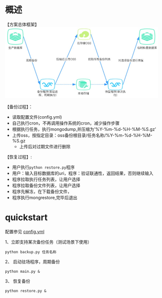 
# 概述

【方案总体框架】
![mongodb备份到阿里云OSS](./doc/mongodb备份到OSS.jpg)


【备份过程】：

- 读取配置文件(config.yml)
- 自己执行cron，不再调用操作系统的cron，减少操作步骤
- 根据执行任务，执行mongodump,并压缩为'%Y-%m-%d-%H-%M-%S.gz'
- 上传oss，按指定目录：oss备份根目录/任务名称/%Y-%m-%d-%H-%M-%S.gz
  + 上传后对过期文件进行删除

【恢复过程】:

- 用户执行`python restore.py`程序
- 用户：输入目标数据库的uri，程序：验证联通性，返回结果，否则继续输入
- 程序拉取执行任务列表，让用户选择
- 程序拉取备份文件列表，让用户选择
- 程序先解冻，在下载备份文件，
- 程序执行mongrestore,完毕后退出

# quickstart
配置参见 [config.yml](./config.sample.yml)

1、立即支持某次备份任务（测试场景下使用）
```
python backup.py 任务名称  
```
2、 启动驻场程序，周期备份
```
python main.py &
```
3、 恢复备份
```
python restore.py & 
```
